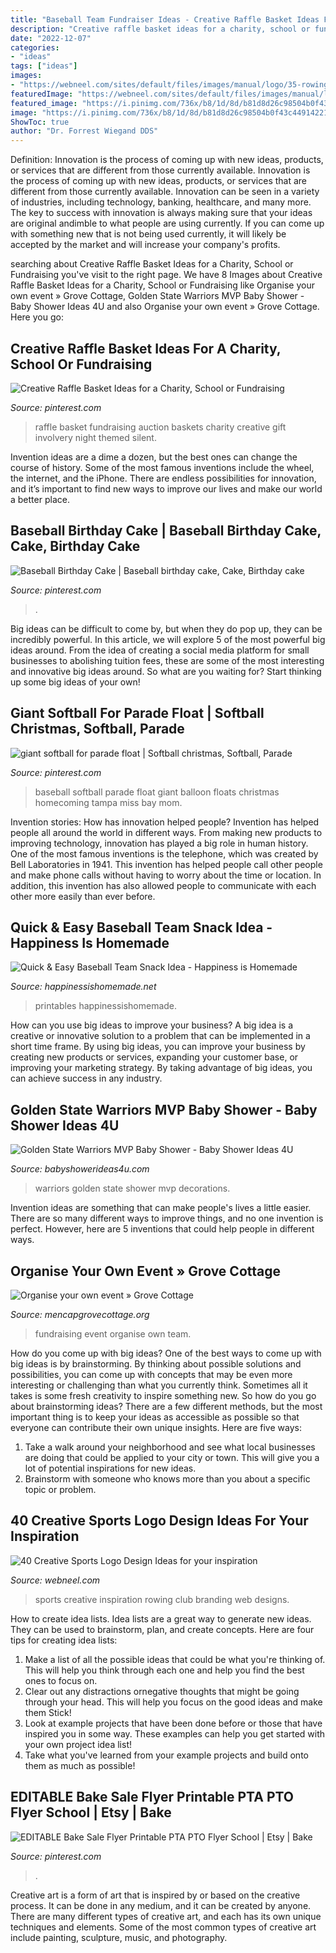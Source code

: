 ```yaml
---
title: "Baseball Team Fundraiser Ideas - Creative Raffle Basket Ideas For A Charity, School Or Fundraising"
description: "Creative raffle basket ideas for a charity, school or fundraising"
date: "2022-12-07"
categories:
- "ideas"
tags: ["ideas"]
images:
- "https://webneel.com/sites/default/files/images/manual/logo/35-rowing-club-logo-design.gif"
featuredImage: "https://webneel.com/sites/default/files/images/manual/logo/35-rowing-club-logo-design.gif"
featured_image: "https://i.pinimg.com/736x/b8/1d/8d/b81d8d26c98504b0f43c44914221797c.jpg"
image: "https://i.pinimg.com/736x/b8/1d/8d/b81d8d26c98504b0f43c44914221797c.jpg"
ShowToc: true
author: "Dr. Forrest Wiegand DDS"
---
```



Definition: Innovation is the process of coming up with new ideas, products, or services that are different from those currently available.
Innovation is the process of coming up with new ideas, products, or services that are different from those currently available. Innovation can be seen in a variety of industries, including technology, banking, healthcare, and many more. The key to success with innovation is always making sure that your ideas are original andimble to what people are using currently. If you can come up with something new that is not being used currently, it will likely be accepted by the market and will increase your company's profits.

	

		
searching about Creative Raffle Basket Ideas for a Charity, School or Fundraising you've visit to the right page. We have 8 Images about Creative Raffle Basket Ideas for a Charity, School or Fundraising like Organise your own event » Grove Cottage, Golden State Warriors MVP Baby Shower - Baby Shower Ideas 4U and also Organise your own event » Grove Cottage. Here you go:
		
    
## Creative Raffle Basket Ideas For A Charity, School Or Fundraising

<img loading=lazy src="https://i.pinimg.com/736x/82/1e/cd/821ecd211504311d3343b9aa57159f96.jpg" onerror="this.onerror=null;this.src='https://tse3.mm.bing.net/th?id=OIP.X6nGf1LASeK1EQdGtUfwzQHaLG&amp;pid=15.1';" alt="Creative Raffle Basket Ideas for a Charity, School or Fundraising">

_Source: pinterest.com_

>raffle basket fundraising auction baskets charity creative gift involvery night themed silent. 

	

Invention ideas are a dime a dozen, but the best ones can change the course of history. Some of the most famous inventions include the wheel, the internet, and the iPhone. There are endless possibilities for innovation, and it’s important to find new ways to improve our lives and make our world a better place.

    
## Baseball Birthday Cake | Baseball Birthday Cake, Cake, Birthday Cake

<img loading=lazy src="https://i.pinimg.com/736x/b8/1d/8d/b81d8d26c98504b0f43c44914221797c.jpg" onerror="this.onerror=null;this.src='https://tse3.mm.bing.net/th?id=OIP.XBS_HhTZQ4tbaKWesIE75AHaJ3&amp;pid=15.1';" alt="Baseball Birthday Cake | Baseball birthday cake, Cake, Birthday cake">

_Source: pinterest.com_

>. 

	

Big ideas can be difficult to come by, but when they do pop up, they can be incredibly powerful. In this article, we will explore 5 of the most powerful big ideas around. From the idea of creating a social media platform for small businesses to abolishing tuition fees, these are some of the most interesting and innovative big ideas around. So what are you waiting for? Start thinking up some big ideas of your own!

    
## Giant Softball For Parade Float | Softball Christmas, Softball, Parade

<img loading=lazy src="https://i.pinimg.com/736x/a6/1e/b0/a61eb01aa364c71d0637930959592805.jpg" onerror="this.onerror=null;this.src='https://tse3.mm.bing.net/th?id=OIP.zoT2DgPYfH2SzkPfovQzkwHaFi&amp;pid=15.1';" alt="giant softball for parade float | Softball christmas, Softball, Parade">

_Source: pinterest.com_

>baseball softball parade float giant balloon floats christmas homecoming tampa miss bay mom. 

	

Invention stories: How has innovation helped people?
Invention has helped people all around the world in different ways. From making new products to improving technology, innovation has played a big role in human history. One of the most famous inventions is the telephone, which was created by Bell Laboratories in 1941. This invention has helped people call other people and make phone calls without having to worry about the time or location. In addition, this invention has also allowed people to communicate with each other more easily than ever before.

    
## Quick &amp; Easy Baseball Team Snack Idea - Happiness Is Homemade

<img loading=lazy src="https://www.happinessishomemade.net/wp-content/uploads/2016/05/Baseball-Team-Snack-Treat-Idea-with-Free-Printables-2.jpg" onerror="this.onerror=null;this.src='https://tse4.mm.bing.net/th?id=OIP.Seb5Jhkm8s2HsEDRITjvugHaLF&amp;pid=15.1';" alt="Quick &amp; Easy Baseball Team Snack Idea - Happiness is Homemade">

_Source: happinessishomemade.net_

>printables happinessishomemade. 

	

How can you use big ideas to improve your business?
A big idea is a creative or innovative solution to a problem that can be implemented in a short time frame. By using big ideas, you can improve your business by creating new products or services, expanding your customer base, or improving your marketing strategy. By taking advantage of big ideas, you can achieve success in any industry.

    
## Golden State Warriors MVP Baby Shower - Baby Shower Ideas 4U

<img loading=lazy src="https://babyshowerideas4u.com/wp-content/uploads/2016/04/Golden-State-Warriors-MVP-Baby-Shower-Fruit-Tart.jpg" onerror="this.onerror=null;this.src='https://tse3.mm.bing.net/th?id=OIP.IMlNLTImxZgqghxLHp37JAHaHZ&amp;pid=15.1';" alt="Golden State Warriors MVP Baby Shower - Baby Shower Ideas 4U">

_Source: babyshowerideas4u.com_

>warriors golden state shower mvp decorations. 

	

Invention ideas are something that can make people's lives a little easier. There are so many different ways to improve things, and no one invention is perfect. However, here are 5 inventions that could help people in different ways.

    
## Organise Your Own Event » Grove Cottage

<img loading=lazy src="https://www.mencapgrovecottage.org/wp-content/uploads/2019/03/A-Z-fundraising-ideas.jpg" onerror="this.onerror=null;this.src='https://tse3.mm.bing.net/th?id=OIP.dAQvQRxjsghkPOfgvppfPwHaKe&amp;pid=15.1';" alt="Organise your own event » Grove Cottage">

_Source: mencapgrovecottage.org_

>fundraising event organise own team. 

	

How do you come up with big ideas?
One of the best ways to come up with big ideas is by brainstorming. By thinking about possible solutions and possibilities, you can come up with concepts that may be even more interesting or challenging than what you currently think. Sometimes all it takes is some fresh creativity to inspire something new. So how do you go about brainstorming ideas? There are a few different methods, but the most important thing is to keep your ideas as accessible as possible so that everyone can contribute their own unique insights. Here are five ways: 
1) Take a walk around your neighborhood and see what local businesses are doing that could be applied to your city or town. This will give you a lot of potential inspirations for new ideas. 
2) Brainstorm with someone who knows more than you about a specific topic or problem.

    
## 40 Creative Sports Logo Design Ideas For Your Inspiration

<img loading=lazy src="https://webneel.com/sites/default/files/images/manual/logo/35-rowing-club-logo-design.gif" onerror="this.onerror=null;this.src='https://tse4.mm.bing.net/th?id=OIP.C2G5E87Uj05U6bq_p9mV9QHaC6&amp;pid=15.1';" alt="40 Creative Sports Logo Design Ideas for your inspiration">

_Source: webneel.com_

>sports creative inspiration rowing club branding web designs. 

	

How to create idea lists.
Idea lists are a great way to generate new ideas. They can be used to brainstorm, plan, and create concepts. Here are four tips for creating idea lists:
1. Make a list of all the possible ideas that could be what you're thinking of. This will help you think through each one and help you find the best ones to focus on.
2. Clear out any distractions ornegative thoughts that might be going through your head. This will help you focus on the good ideas and make them Stick!
3. Look at example projects that have been done before or those that have inspired you in some way. These examples can help you get started with your own project idea list!
4. Take what you've learned from your example projects and build onto them as much as possible!

    
## EDITABLE Bake Sale Flyer Printable PTA PTO Flyer School | Etsy | Bake

<img loading=lazy src="https://i.pinimg.com/736x/30/bc/6f/30bc6f28ed0699dcfa892c494d49cb45.jpg" onerror="this.onerror=null;this.src='https://tse1.mm.bing.net/th?id=OIP.n9SqY8qf-oJKz0_8vbojYgHaLH&amp;pid=15.1';" alt="EDITABLE Bake Sale Flyer Printable PTA PTO Flyer School | Etsy | Bake">

_Source: pinterest.com_

>. 

	

Creative art is a form of art that is inspired by or based on the creative process. It can be done in any medium, and it can be created by anyone. There are many different types of creative art, and each has its own unique techniques and elements. Some of the most common types of creative art include painting, sculpture, music, and photography.

